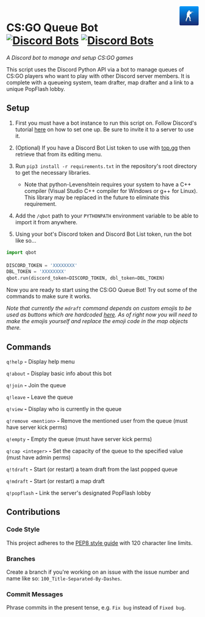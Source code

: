 <img src="assets/logo/rounded_logo.png" alt="10-Man Queues" align="right" width="50" height="50"/>

# CS:GO Queue Bot &ensp; [![Discord Bots](https://top.gg/api/widget/status/539669626863353868.svg?noavatar=true)](https://top.gg/bot/539669626863353868) [![Discord Bots](https://top.gg/api/widget/servers/539669626863353868.svg?noavatar=true)](https://top.gg/bot/539669626863353868)
*A Discord bot to manage and setup CS:GO games*

This script uses the Discord Python API via a bot to manage queues of CS:GO players who want to play with other Discord server members. It is complete with a queueing system, team drafter, map drafter and a link to a unique PopFlash lobby.


## Setup
1. First you must have a bot instance to run this script on. Follow Discord's tutorial [here](https://discord.onl/2019/03/21/how-to-set-up-a-bot-application/) on how to set one up. Be sure to invite it to a server to use it.

2. (Optional) If you have a Discord Bot List token to use with [top.gg](https://top.gg/) then retrieve that from its editing menu.

3. Run `pip3 install -r requirements.txt` in the repository's root directory to get the necessary libraries.

    * Note that python-Levenshtein requires your system to have a C++ compiler (Visual Studio C++ compiler for Windows or g++ for Linux). This library may be replaced in the future to eliminate this requirement.

4. Add the `/qbot` path to your `PYTHONPATH` environment variable to be able to import it from anywhere.

5. Using your bot's Discord token and Discord Bot List token, run the bot like so...

```python
import qbot

DISCORD_TOKEN = 'XXXXXXXX'
DBL_TOKEN = 'XXXXXXXX'
qbot.run(discord_token=DISCORD_TOKEN, dbl_token=DBL_TOKEN)
```

Now you are ready to start using the CS:GO Queue Bot! Try out some of the commands to make sure it works.

*Note that currently the `mdraft` command depends on custom emojis to be used as buttons which are hardcoded [here](https://github.com/cameronshinn/csgo-queue-bot/blob/abb06e1876546bb3948094faa795e90184642882/qbot/cogs/mapdraft.py#L20). As of right now you will need to make the emojis yourself and replace the emoji code in the map objects there.*

## Commands
`q!help` **-** Display help menu<br>

`q!about` **-** Display basic info about this bot<br>

`q!join` **-** Join the queue<br>

`q!leave` **-** Leave the queue<br>

`q!view` **-** Display who is currently in the queue<br>

`q!remove <mention>` **-** Remove the mentioned user from the queue (must have server kick perms)<br>

`q!empty` **-** Empty the queue (must have server kick perms)<br>

`q!cap <integer>` **-** Set the capacity of the queue to the specified value (must have admin perms)<br>

`q!tdraft` **-** Start (or restart) a team draft from the last popped queue<br>

`q!mdraft` **-** Start (or restart) a map draft<br>

`q!popflash` **-** Link the server's designated PopFlash lobby<br>


## Contributions

### Code Style
This project adheres to the [PEP8 style guide](https://www.python.org/dev/peps/pep-0008/) with 120 character line limits.

### Branches
Create a branch if you're working on an issue with the issue number and name like so: `100_Title-Separated-By-Dashes`.

### Commit Messages
Phrase commits in the present tense, e.g. `Fix bug` instead of `Fixed bug`.
